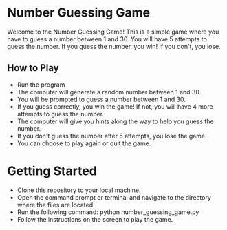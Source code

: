 # Number Guessing Game

Welcome to the Number Guessing Game! This is a simple game where you have to guess a number between 1 and 30. You will have 5 attempts to guess the number. If you guess the number, you win! If you don't, you lose.

## How to Play

- Run the program
- The computer will generate a random number between 1 and 30.
- You will be prompted to guess a number between 1 and 30.
- If you guess correctly, you win the game! If not, you will have 4 more attempts to guess the number.
- The computer will give you hints along the way to help you guess the number.
- If you don't guess the number after 5 attempts, you lose the game.
- You can choose to play again or quit the game.

# Getting Started

- Clone this repository to your local machine.
- Open the command prompt or terminal and navigate to the directory where the files are located.
- Run the following command: python number_guessing_game.py
- Follow the instructions on the screen to play the game.
